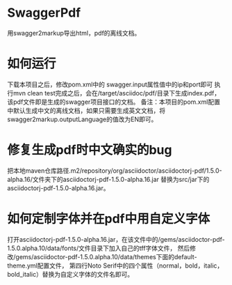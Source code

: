 # SwaggerPdf
用swagger2markup导出html，pdf的离线文档。

# 如何运行
下载本项目之后，修改pom.xml中的
<properties>
swagger.input属性值中的ip和port即可
<properties>
 执行mvn clean test完成之后，会在/target/asciidoc/pdf/目录下生成index.pdf，该pdf文件即是生成的swagger项目接口的文档。
 备注：本项目的pom.xml配置中默认生成中文的离线文档，如果只需要生成英文文档，将swagger2markup.outputLanguage的值改为EN即可。
# 修复生成pdf时中文确实的bug
把本地maven仓库路径⁨.m2⁩/⁨repository⁩/org⁩/asciidoctor⁩/⁨asciidoctorj-pdf⁩/1.5.0-alpha.16⁩/文件夹下的asciidoctorj-pdf-1.5.0-alpha.16.jar
替换为src/jar下的asciidoctorj-pdf-1.5.0-alpha.16.jar。
# 如何定制字体并在pdf中用自定义字体
打开asciidoctorj-pdf-1.5.0-alpha.16.jar，在该文件中的/gems/asciidoctor-pdf-1.5.0.alpha.10/data/fonts/文件目录下加入自己的tff字体文件，
然后修改/gems/asciidoctor-pdf-1.5.0.alpha.10/data/themes下面的default-theme.yml配置文件，
第四行Noto Serif中的四个属性（normal，bold，italic，bold_italic）替换为自定义字体的文件名即可。

